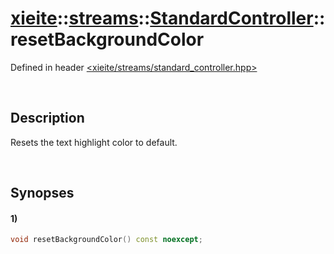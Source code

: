 # [xieite](../../../../../xieite.md)\:\:[streams](../../../../../streams.md)\:\:[StandardController](../../../standard_controller.md)\:\:resetBackgroundColor
Defined in header [<xieite/streams/standard_controller.hpp>](../../../../../../include/xieite/streams/standard_controller.hpp)

&nbsp;

## Description
Resets the text highlight color to default.

&nbsp;

## Synopses
#### 1)
```cpp
void resetBackgroundColor() const noexcept;
```
